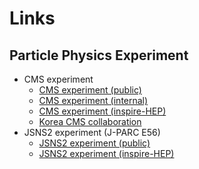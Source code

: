 # Links
## Particle Physics Experiment
  * CMS experiment
    * [CMS experiment (public)](https://cms.cern.ch)
    * [CMS experiment (internal)](https://cms.cern.ch/iCMS)
    * [CMS experiment (inspire-HEP)](https://inspirehep.net/experiments/1108642)
    * [Korea CMS collaboration](https://cms-kr.org)
  * JSNS2 experiment (J-PARC E56)
    * [JSNS2 experiment (public)](https://research.kek.jp/group/mlfnu/eng/index.html)
    * [JSNS2 experiment (inspire-HEP)](https://inspirehep.net/experiments/1387467)
   
